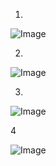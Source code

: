1.

![Image](https://github.com/user-attachments/assets/e87d54b2-8377-4904-ae98-cb0522d39a48)

2.

![Image](https://github.com/user-attachments/assets/b8d24e35-7632-4687-b0ae-3e903a5aa77c)

3.

![Image](https://github.com/user-attachments/assets/976b731c-f5b9-4465-b2b9-8bbbe783247d)

4

![Image](https://github.com/user-attachments/assets/dbb103e7-aa14-45a1-a38d-02f7fbe19dbe)